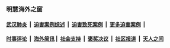 
### 明慧海外之窗

####  [武汉肺炎](indexes/365.md?t=04200601) &nbsp;|&nbsp;  [迫害案例综述](indexes/328.md?t=04200601) &nbsp;|&nbsp; [迫害致死案例](indexes/277.md?t=04200601)  &nbsp;|&nbsp; [更多迫害案例](indexes/81.md?t=04200601)  &nbsp;|&nbsp; 
####  [时事评论](indexes/19.md?t=04200601) &nbsp;|&nbsp; [海外简讯](indexes/245.md?t=04200601)&nbsp;|&nbsp;  [社会支持](indexes/140.md?t=04200601) &nbsp;|&nbsp; [褒奖决议](indexes/282.md?t=04200601) &nbsp;|&nbsp; [社区报道](indexes/91.md?t=04200601)  &nbsp;|&nbsp; [天人之间](indexes/78.md?t=04200601) 

